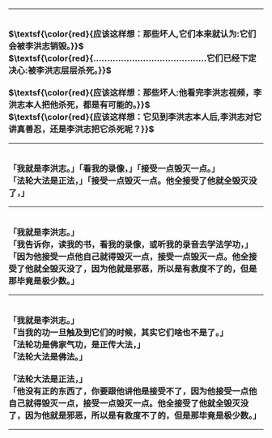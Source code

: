 <h3>
<hr>
<br>$\textsf{\color{red}{应该这样想：那些坏人,它们本来就认为:它们会被李洪志销毁。}}$
<br>$\textsf{\color{red}{.........................................它们已经下定决心:被李洪志层层杀死。}}$
<br>
<br>$\textsf{\color{red}{应该这样想：那些坏人:他看完李洪志视频，李洪志本人把他杀死，都是有可能的。}}$
<br>$\textsf{\color{red}{应该这样想：它见到李洪志本人后,李洪志对它讲真善忍，还是李洪志把它杀死呢？}}$
<hr>
<br>「我就是李洪志。」「看我的录像，」「接受一点毁灭一点。」
<br>「法轮大法是正法，」「接受一点毁灭一点。他全接受了他就全毁灭没了，」
<hr>
<br>「我就是李洪志。」
<br>「我告诉你，读我的书，看我的录像，或听我的录音去学法学功，」
<br>「因为他接受一点他自己就得毁灭一点，接受一点毁灭一点。他全接受了他就全毁灭没了，因为他就是邪恶，所以是有救度不了的，但是那毕竟是极少数。」
<hr>
<br>「我就是李洪志。」
<br>「当我的功一旦触及到它们的时候，其实它们啥也不是了。」
<br>「法轮功是佛家气功，是正传大法，」
<br>「法轮大法是佛法。」
<br>
<br>「法轮大法是正法，」
<br>「他没有正的东西了，你要跟他讲他是接受不了，因为他接受一点他自己就得毁灭一点，接受一点毁灭一点。他全接受了他就全毁灭没了，因为他就是邪恶，所以是有救度不了的，但是那毕竟是极少数。」
<hr>
</h3>
